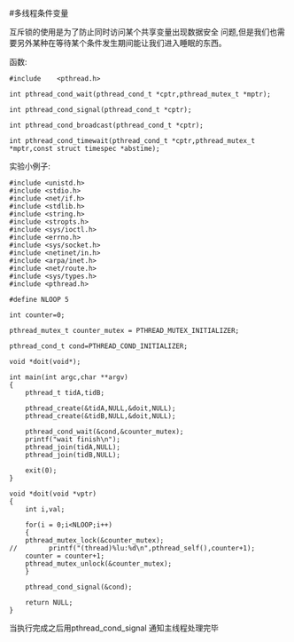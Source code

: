 #多线程条件变量

互斥锁的使用是为了防止同时访问某个共享变量出现数据安全 问题,但是我们也需要另外某种在等待某个条件发生期间能让我们进入睡眠的东西。


函数:

	#include 	<pthread.h>
	
	int pthread_cond_wait(pthread_cond_t *cptr,pthread_mutex_t *mptr);
	
	int pthread_cond_signal(pthread_cond_t *cptr);
	
	int pthread_cond_broadcast(pthread_cond_t *cptr);
	
	int pthread_cond_timewait(pthread_cond_t *cptr,pthread_mutex_t *mptr,const struct timespec *abstime);
	
实验小例子:

	#include <unistd.h>
	#include <stdio.h>
	#include <net/if.h>
	#include <stdlib.h>
	#include <string.h>
	#include <stropts.h>
	#include <sys/ioctl.h>
	#include <errno.h>
	#include <sys/socket.h>
	#include <netinet/in.h>
	#include <arpa/inet.h>
	#include <net/route.h>
	#include <sys/types.h>
	#include <pthread.h>

	#define NLOOP 5

	int counter=0;

	pthread_mutex_t counter_mutex = PTHREAD_MUTEX_INITIALIZER;

	pthread_cond_t cond=PTHREAD_COND_INITIALIZER;

	void *doit(void*);

	int main(int argc,char **argv)
	{
	    pthread_t tidA,tidB;

	    pthread_create(&tidA,NULL,&doit,NULL);
	    pthread_create(&tidB,NULL,&doit,NULL);

	    pthread_cond_wait(&cond,&counter_mutex);
	    printf("wait finish\n");
	    pthread_join(tidA,NULL);
	    pthread_join(tidB,NULL);

	    exit(0);
	}

	void *doit(void *vptr)
	{
	    int i,val;

	    for(i = 0;i<NLOOP;i++)
	    {
		pthread_mutex_lock(&counter_mutex);
	//        printf("(thread)%lu:%d\n",pthread_self(),counter+1);
		counter = counter+1;
		pthread_mutex_unlock(&counter_mutex);
	    }

	    pthread_cond_signal(&cond);

	    return NULL;
	}
	
当执行完成之后用pthread_cond_signal 通知主线程处理完毕